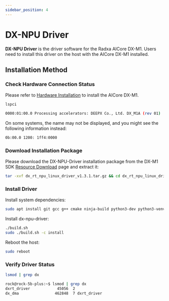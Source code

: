 ```yaml
---
sidebar_position: 4
---
```


# DX-NPU Driver

**DX-NPU Driver** is the driver software for the Radxa AICore DX-M1. Users need to install this driver on the host with the AICore DX-M1 installed.

## Installation Method

### Check Hardware Connection Status

Please refer to [Hardware Installation](../hardware_install) to install the AICore DX-M1.

<NewCodeBlock tip="Host" type="device">

```bash
lspci
```

</NewCodeBlock>

```bash
0000:01:00.0 Processing accelerators: DEEPX Co., Ltd. DX_M1A (rev 01)
```

On some systems, the name may not be displayed, and you might see the following information instead:

```bash
0b:00.0 1200: 1ff4:0000
```

### Download Installation Package

Please download the DX-NPU-Driver installation package from the DX-M1 SDK [Resource Download](../download.md) page and extract it:

<NewCodeBlock tip="Host" type="device">

```bash
tar -xvf dx_rt_npu_linux_driver_v1.3.1.tar.gz && cd dx_rt_npu_linux_driver
```

</NewCodeBlock>

### Install Driver

Install system dependencies:

<NewCodeBlock tip="Host" type="device">

```bash
sudo apt install git gcc g++ cmake ninja-build python3-dev python3-venv kmod
```

</NewCodeBlock>

Install dx-npu-driver:

<NewCodeBlock tip="Host" type="device">

```bash
./build.sh
sudo ./build.sh -c install
```

</NewCodeBlock>

Reboot the host:

<NewCodeBlock tip="Host" type="device">

```bash
sudo reboot
```

</NewCodeBlock>

### Verify Driver Status

<NewCodeBlock tip="Host" type="device">

```bash
lsmod | grep dx
```

</NewCodeBlock>

```bash
rock@rock-5b-plus:~$ lsmod | grep dx
dxrt_driver            45056  2
dx_dma                462848  7 dxrt_driver
```
